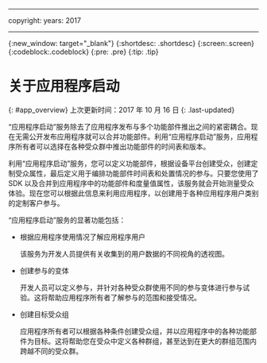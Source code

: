 ----

copyright:
 years: 2017

---

{:new_window: target="_blank"}
{:shortdesc: .shortdesc}
{:screen:.screen}
{:codeblock:.codeblock}
{:pre: .pre}
{:tip: .tip}

# 关于应用程序启动
{: #app_overview}
上次更新时间：2017 年 10 月 16 日
{: .last-updated}

“应用程序启动”服务除去了应用程序发布与多个功能部件推出之间的紧密耦合。现在无需公开发布应用程序就可以合并功能部件。利用“应用程序启动”服务，应用程序所有者可以选择在各种受众群中推出功能部件的时间表和版本。

利用“应用程序启动”服务，您可以定义功能部件，根据设备平台创建受众，创建定制受众属性，最后定义用于编排功能部件时间表和处置情况的参与。只要您使用了 SDK 以及合并到应用程序中的功能部件和度量值属性，该服务就会开始测量受众体验。现在您可以根据此信息来利用应用程序，以创建用于各种应用程序用户类别的定制客户参与。 

“应用程序启动”服务的显著功能包括：

	
* 根据应用程序使用情况了解应用程序用户

	该服务为开发人员提供有关收集到的用户数据的不同视角的透视图。 

* 创建参与的变体

	开发人员可以定义参与，并针对各种受众群使用不同的参与变体进行参与试验。这将帮助应用程序所有者了解参与的范围和接受情况。

* 创建目标受众组

	应用程序所有者可以根据各种条件创建受众组，并以应用程序中的各种功能部件为目标。这将帮助您在受众中定义各种群组，甚至达到在更大的群组范围内跨越不同的受众群。
